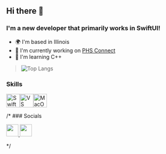 ## Hi there 👋



### I'm a new developer that primarily works in SwiftUI!

* 🌍  I'm based in Illinois
* 🚀  I'm currently working on [PHS Connect](http://github.com/Immortal215/PHS-Connect)
* 🧠  I'm learning C++

<!-- > [![trophy](https://github-profile-trophy.vercel.app/?username=Immortal215)](https://github.com/ryo-ma/github-profile-trophy) -->

> ![Top Langs](https://github-readme-stats.vercel.app/api/top-langs/?username=Immortal215&hide=Rich%20Text%20Format,c%23&layout=compact&size_weight=1)
 
### Skills

<p align="left">
<a href="https://developer.apple.com/swift/" target="_blank" rel="noreferrer"><img src="https://raw.githubusercontent.com/danielcranney/readme-generator/main/public/icons/skills/swift-colored.svg" width="36" height="36" alt="Swift" /></a><a href="https://code.visualstudio.com/" target="_blank" rel="noreferrer"><img src="https://raw.githubusercontent.com/danielcranney/readme-generator/main/public/icons/skills/visualstudiocode.svg" width="36" height="36" alt="VS Code" /></a><a href="https://apple.com" target="_blank" rel="noreferrer"><img src="https://raw.githubusercontent.com/danielcranney/readme-generator/main/public/icons/skills/macos-colored.svg" width="36" height="36" alt="MacOS" /></a>
</p>

/* ### Socials

<p align="left"> <a href="https://discord.com/users/immortal215" target="_blank" rel="noreferrer"> <picture> <source media="(prefers-color-scheme: dark)" srcset="https://raw.githubusercontent.com/danielcranney/readme-generator/main/public/icons/socials/discord-dark.svg" /> <source media="(prefers-color-scheme: light)" srcset="https://raw.githubusercontent.com/danielcranney/readme-generator/main/public/icons/socials/discord.svg" /> <img src="https://raw.githubusercontent.com/danielcranney/readme-generator/main/public/icons/socials/discord.svg" width="32" height="32" /> </picture> </a> <a href="https://www.linkedin.com/in//sharul-shah-072ab8312/" target="_blank" rel="noreferrer"> <picture> <source media="(prefers-color-scheme: dark)" srcset="https://raw.githubusercontent.com/danielcranney/readme-generator/main/public/icons/socials/linkedin-dark.svg" /> <source media="(prefers-color-scheme: light)" srcset="https://raw.githubusercontent.com/danielcranney/readme-generator/main/public/icons/socials/linkedin.svg" /> <img src="https://raw.githubusercontent.com/danielcranney/readme-generator/main/public/icons/socials/linkedin.svg" width="32" height="32" /> </picture> </a></p>

<!-- > [![Harlok's WakaTime stats](https://github-readme-stats.vercel.app/api/wakatime?username=Immortal215)](https://github.com/anuraghazra/github-readme-stats) -->
*/


